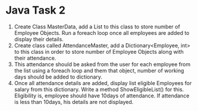 # Java Task 2
 
1. Create Class MasterData, add a List<Employee> to this class to store number
of Employee Objects. Run a foreach loop once all employees are added to
display their details.
2. Create class called AttendanceMaster, add a Dictionary<Employee, int> to
this class in order to store number of Employee Objects along with their
attendance.
3. This attendance should be asked from the user for each employee from the
list using a foreach loop and them that object, number of working days
should be added to dictionary.
4. Once all attendance details are added, display list eligible Employees for
salary from this dictionary. Write a method ShowEligibleList() for this.
Eligibility is, employee should have 10days of attendance. If attendance is
less than 10days, his details are not displayed.

